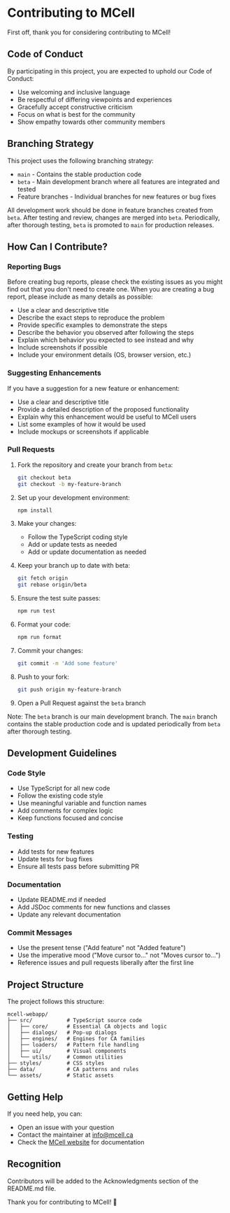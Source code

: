 # Contributing to MCell

First off, thank you for considering contributing to MCell!


## Code of Conduct

By participating in this project, you are expected to uphold our Code of Conduct:

- Use welcoming and inclusive language
- Be respectful of differing viewpoints and experiences
- Gracefully accept constructive criticism
- Focus on what is best for the community
- Show empathy towards other community members


## Branching Strategy

This project uses the following branching strategy:

* `main` - Contains the stable production code
* `beta` - Main development branch where all features are integrated and tested
* Feature branches - Individual branches for new features or bug fixes

All development work should be done in feature branches created from `beta`. After testing and review, changes are merged into `beta`. Periodically, after thorough testing, `beta` is promoted to `main` for production releases.


## How Can I Contribute?

### Reporting Bugs

Before creating bug reports, please check the existing issues as you might find out that you don't need to create one. When you are creating a bug report, please include as many details as possible:

* Use a clear and descriptive title
* Describe the exact steps to reproduce the problem
* Provide specific examples to demonstrate the steps
* Describe the behavior you observed after following the steps
* Explain which behavior you expected to see instead and why
* Include screenshots if possible
* Include your environment details (OS, browser version, etc.)


### Suggesting Enhancements

If you have a suggestion for a new feature or enhancement:

* Use a clear and descriptive title
* Provide a detailed description of the proposed functionality
* Explain why this enhancement would be useful to MCell users
* List some examples of how it would be used
* Include mockups or screenshots if applicable


### Pull Requests

1. Fork the repository and create your branch from `beta`:
   ```bash
   git checkout beta
   git checkout -b my-feature-branch
   ```

2. Set up your development environment:
   ```bash
   npm install
   ```

3. Make your changes:
   * Follow the TypeScript coding style
   * Add or update tests as needed
   * Add or update documentation as needed

4. Keep your branch up to date with beta:
   ```bash
   git fetch origin
   git rebase origin/beta
   ```

5. Ensure the test suite passes:
   ```bash
   npm run test
   ```

6. Format your code:
   ```bash
   npm run format
   ```

7. Commit your changes:
   ```bash
   git commit -m 'Add some feature'
   ```

8. Push to your fork:
   ```bash
   git push origin my-feature-branch
   ```

9. Open a Pull Request against the `beta` branch

Note: The `beta` branch is our main development branch. The `main` branch contains the stable production code and is updated periodically from `beta` after thorough testing.


## Development Guidelines

### Code Style

* Use TypeScript for all new code
* Follow the existing code style
* Use meaningful variable and function names
* Add comments for complex logic
* Keep functions focused and concise


### Testing

* Add tests for new features
* Update tests for bug fixes
* Ensure all tests pass before submitting PR


### Documentation

* Update README.md if needed
* Add JSDoc comments for new functions and classes
* Update any relevant documentation


### Commit Messages

* Use the present tense ("Add feature" not "Added feature")
* Use the imperative mood ("Move cursor to..." not "Moves cursor to...")
* Reference issues and pull requests liberally after the first line


## Project Structure

The project follows this structure:
```
mcell-webapp/
├── src/           # TypeScript source code
│   ├── core/      # Essential CA objects and logic
│   ├── dialogs/   # Pop-up dialogs
│   ├── engines/   # Engines for CA families
│   ├── loaders/   # Pattern file handling
│   ├── ui/        # Visual components
│   └── utils/     # Common utilities
├── styles/        # CSS styles
├── data/          # CA patterns and rules
└── assets/        # Static assets
```


## Getting Help

If you need help, you can:
* Open an issue with your question
* Contact the maintainer at info@mcell.ca
* Check the [MCell website](https://mcell.ca) for documentation


## Recognition

Contributors will be added to the Acknowledgments section of the README.md file.

Thank you for contributing to MCell! 🎉
